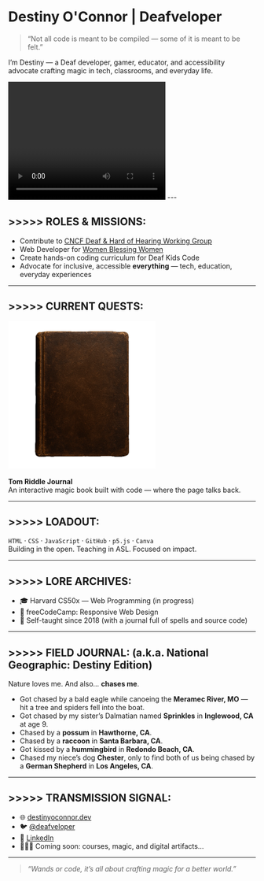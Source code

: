 <!-- README: Destiny "The Deafveloper" O'Connor -->

# Destiny O'Connor | Deafveloper

> “Not all code is meant to be compiled — some of it is meant to be felt.”  

I’m Destiny — a Deaf developer, gamer, educator, and accessibility advocate crafting magic in tech, classrooms, and everyday life.

<video width="320" height="240" controls>
  <source src="test1.mp4" type="video/mp4">
  Your browser does not support the video tag.
</video>
---

## >>>>> ROLES & MISSIONS:

- Contribute to [CNCF Deaf & Hard of Hearing Working Group](https://www.cncf.io)
- Web Developer for [Women Blessing Women](https://womenblessingwomen.org)
- Create hands-on coding curriculum for Deaf Kids Code
- Advocate for inclusive, accessible **everything** — tech, education, everyday experiences

---

## >>>>> CURRENT QUESTS:

<a href="https://github.com/Deafveloper/Tom-Riddle-Diary">
  <img src="./TomRiddleDiary.png" alt="Tom Riddle Journal" width="300"/>
</a>
  
**Tom Riddle Journal**  
An interactive magic book built with code — where the page talks back.

<!-- Add more buttons here as you build your next two featured projects -->

---

## >>>>> LOADOUT:

`HTML` · `CSS` · `JavaScript` · `GitHub` · `p5.js` · `Canva`  
Building in the open. Teaching in ASL. Focused on impact.

---

## >>>>> LORE ARCHIVES:

- 🎓 Harvard CS50x — Web Programming (in progress)  
- 🏅 freeCodeCamp: Responsive Web Design  
- 📜 Self-taught since 2018 (with a journal full of spells and source code)

---

## >>>>> FIELD JOURNAL: (a.k.a. National Geographic: Destiny Edition)

Nature loves me. And also… **chases me**.  

- Got chased by a bald eagle while canoeing the **Meramec River, MO** — hit a tree and spiders fell into the boat.  
- Got chased by my sister’s Dalmatian named **Sprinkles** in **Inglewood, CA** at age 9.  
- Chased by a **possum** in **Hawthorne, CA**.  
- Chased by a **raccoon** in **Santa Barbara, CA**.  
- Got kissed by a **hummingbird** in **Redondo Beach, CA**.  
- Chased my niece’s dog **Chester**, only to find both of us being chased by a **German Shepherd** in **Los Angeles, CA**.

---

## >>>>> TRANSMISSION SIGNAL:

- 🌐 [destinyoconnor.dev](https://destinyoconnor.dev)  
- 🐦 [@deafveloper](https://twitter.com/deafveloper)  
- 💼 [LinkedIn](https://www.linkedin.com/in/destiny-o-connor-28b2a5255/)  
- 🧙🏽‍♀️ Coming soon: courses, magic, and digital artifacts...

---

> *“Wands or code, it’s all about crafting magic for a better world.”*



